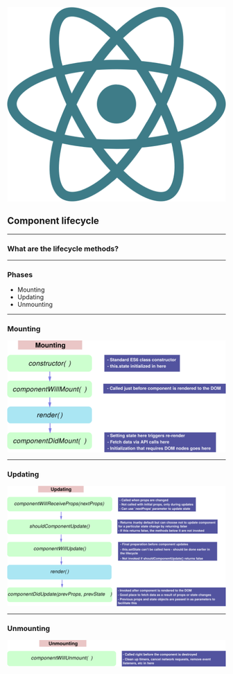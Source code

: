 <img src="img/react.svg" class="spin logo logo--small" />

## Component lifecycle

---

### What are the lifecycle methods?

---

### Phases

- Mounting
- Updating
- Unmounting

---

### Mounting

![](img/mounting.svg)

---

### Updating

![](img/updating.svg)

---

### Unmounting

![](img/unmounting.svg)
